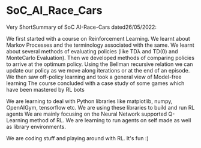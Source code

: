 # SoC_AI_Race_Cars

Very ShortSummary of SoC AI-Race-Cars dated26/05/2022:

We first started with a course on Reinforcement Learning.
We learnt about Markov Processes and the terminology associated with the same.
We learnt about several methods of evaluating policies (like TDλ and TD(0) and MonteCarlo Evaluation).
Then we developed methods of comparing policies to arrive at the optimum policy.
Using the Bellman recursive relation we can update our policy as we move along iterations or at the end of an episode.
We then saw off-policy learning and took a general view of Model-free learning
The course concluded with a case study of some games which have been mastered by RL bots

We are learning to deal with Python libraries like matplotlib, numpy, OpenAIGym, tensorflow etc. 
We are using these libraries to build and run RL agents
We are mainly focusing on the Neural Network supported Q-Learning method of RL.
We are learning to run agents on self made as well as library environments.

We are coding stuff and playing around with RL. It's fun :)
